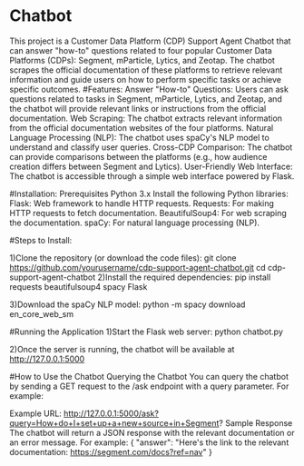 # Chatbot
This project is a Customer Data Platform (CDP) Support Agent Chatbot that can answer "how-to" questions related to four popular Customer Data Platforms (CDPs): Segment, mParticle, Lytics, and Zeotap. The chatbot scrapes the official documentation of these platforms to retrieve relevant information and guide users on how to perform specific tasks or achieve specific outcomes.
#Features:
  Answer "How-to" Questions: Users can ask questions related to tasks in Segment, mParticle,       Lytics, and Zeotap, and the chatbot will provide relevant links or instructions from the official documentation.
  Web Scraping: The chatbot extracts relevant information from the official documentation websites of the four platforms.
  Natural Language Processing (NLP): The chatbot uses spaCy's NLP model to understand and classify user queries.
  Cross-CDP Comparison: The chatbot can provide comparisons between the platforms (e.g., how audience creation differs between Segment and Lytics).
  User-Friendly Web Interface: The chatbot is accessible through a simple web interface powered by Flask.


#Installation:
Prerequisites
Python 3.x
Install the following Python libraries:
Flask: Web framework to handle HTTP requests.
Requests: For making HTTP requests to fetch documentation.
BeautifulSoup4: For web scraping the documentation.
spaCy: For natural language processing (NLP).

#Steps to Install:

1)Clone the repository (or download the code files):
  git clone https://github.com/yourusername/cdp-support-agent-chatbot.git
  cd cdp-support-agent-chatbot
2)Install the required dependencies:
  pip install requests beautifulsoup4 spacy Flask

3)Download the spaCy NLP model:
  python -m spacy download en_core_web_sm

#Running the Application
1)Start the Flask web server:
  python chatbot.py

2)Once the server is running, the chatbot will be available at http://127.0.0.1:5000


#How to Use the Chatbot
Querying the Chatbot
You can query the chatbot by sending a GET request to the /ask endpoint with a query parameter. For example:

Example URL: http://127.0.0.1:5000/ask?query=How+do+I+set+up+a+new+source+in+Segment?
Sample Response
The chatbot will return a JSON response with the relevant documentation or an error message. For example:
{
  "answer": "Here's the link to the relevant documentation: https://segment.com/docs?ref=nav"
}
